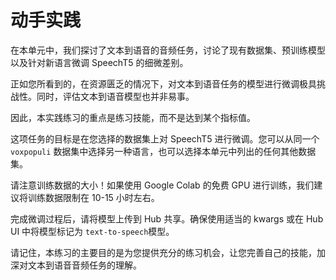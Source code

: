 # 动手实践

在本单元中，我们探讨了文本到语音的音频任务，讨论了现有数据集、预训练模型以及针对新语言微调 SpeechT5 的细微差别。

正如您所看到的，在资源匮乏的情况下，对文本到语音任务的模型进行微调极具挑战性。同时，评估文本到语音模型也并非易事。

因此，本实践练习的重点是练习技能，而不是达到某个指标值。

这项任务的目标是在您选择的数据集上对 SpeechT5 进行微调。您可以从同一个 `voxpopuli` 数据集中选择另一种语言，也可以选择本单元中列出的任何其他数据集。

请注意训练数据的大小！如果使用 Google Colab 的免费 GPU 进行训练，我们建议将训练数据限制在 10-15 小时左右。

完成微调过程后，请将模型上传到 Hub 共享。确保使用适当的 kwargs 或在 Hub UI 中将模型标记为 `text-to-speech`模型。

请记住，本练习的主要目的是为您提供充分的练习机会，让您完善自己的技能，加深对文本到语音音频任务的理解。